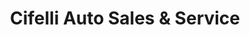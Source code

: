 ---
title: "Cifelli Auto Sales & Service"
url: /erie/cifelli-auto-sales-and-service/
shop: car repair
---